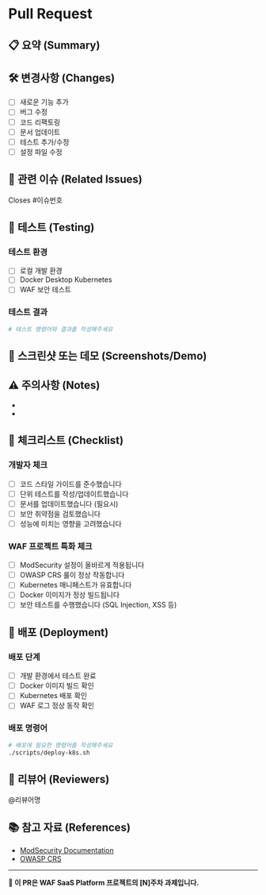 # Pull Request

## 📋 요약 (Summary)
<!-- 이 PR에서 구현한 기능이나 수정사항을 간단히 설명해주세요 -->

## 🛠️ 변경사항 (Changes)
<!-- 구체적인 변경 내용을 체크리스트로 작성해주세요 -->
- [ ] 새로운 기능 추가
- [ ] 버그 수정
- [ ] 코드 리팩토링
- [ ] 문서 업데이트
- [ ] 테스트 추가/수정
- [ ] 설정 파일 수정

## 🎯 관련 이슈 (Related Issues)
<!-- 관련된 이슈 번호를 작성해주세요 -->
Closes #이슈번호

## 🧪 테스트 (Testing)
<!-- 어떤 테스트를 수행했는지 작성해주세요 -->
### 테스트 환경
- [ ] 로컬 개발 환경
- [ ] Docker Desktop Kubernetes
- [ ] WAF 보안 테스트

### 테스트 결과
```bash
# 테스트 명령어와 결과를 작성해주세요
```

## 📸 스크린샷 또는 데모 (Screenshots/Demo)
<!-- UI 변경사항이 있다면 스크린샷을 첨부해주세요 -->

## ⚠️ 주의사항 (Notes)
<!-- 리뷰어가 특별히 확인해야 할 사항이나 주의점 -->
- 
- 

## 📝 체크리스트 (Checklist)
### 개발자 체크
- [ ] 코드 스타일 가이드를 준수했습니다
- [ ] 단위 테스트를 작성/업데이트했습니다
- [ ] 문서를 업데이트했습니다 (필요시)
- [ ] 보안 취약점을 검토했습니다
- [ ] 성능에 미치는 영향을 고려했습니다

### WAF 프로젝트 특화 체크
- [ ] ModSecurity 설정이 올바르게 적용됩니다
- [ ] OWASP CRS 룰이 정상 작동합니다
- [ ] Kubernetes 매니페스트가 유효합니다
- [ ] Docker 이미지가 정상 빌드됩니다
- [ ] 보안 테스트를 수행했습니다 (SQL Injection, XSS 등)

## 🔄 배포 (Deployment)
### 배포 단계
- [ ] 개발 환경에서 테스트 완료
- [ ] Docker 이미지 빌드 확인
- [ ] Kubernetes 배포 확인
- [ ] WAF 로그 정상 동작 확인

### 배포 명령어
```bash
# 배포에 필요한 명령어를 작성해주세요
./scripts/deploy-k8s.sh
```

## 👥 리뷰어 (Reviewers)
<!-- 리뷰를 요청할 팀원을 태그해주세요 -->
@리뷰어명

## 📚 참고 자료 (References)
<!-- 관련 문서나 참고 자료 링크 -->
- [ModSecurity Documentation](https://github.com/SpiderLabs/ModSecurity/wiki)
- [OWASP CRS](https://coreruleset.org/)

---
**📌 이 PR은 WAF SaaS Platform 프로젝트의 [N]주차 과제입니다.**